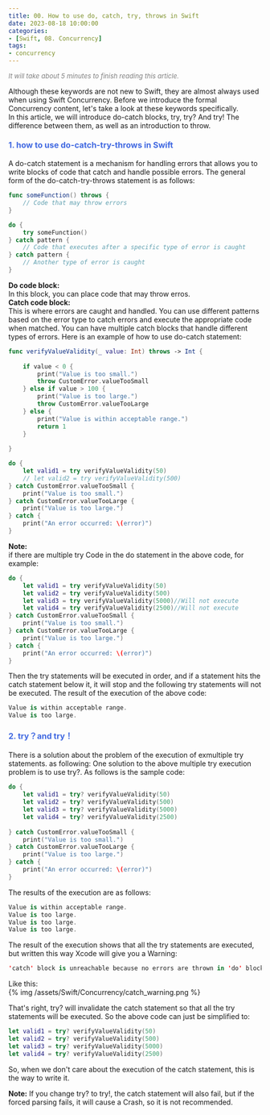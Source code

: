 ```yaml
---
title: 00. How to use do, catch, try, throws in Swift
date: 2023-08-18 10:00:00
categories: 
- [Swift, 08. Concurrency]
tags:
- concurrency
---
```


<font color=gray size=2>*It will take about 5 minutes to finish reading this article.*</font>

Although these keywords are not new to Swift, they are almost always used when using Swift Concurrency. Before we introduce the formal Concurrency content, let's take a look at these keywords specifically.   
In this article, we will introduce do-catch blocks, try, try? And try! The difference between them, as well as an introduction to throw.

 #### <font size=3 color=#4169E1>1. how to use do-catch-try-throws in Swift</font> 
 A do-catch statement is a mechanism for handling errors that allows you to write blocks of code that catch and handle possible errors. The general form of the do-catch-try-throws statement is as follows:

```Swift
func someFunction() throws {
    // Code that may throw errors
}

do {
    try someFunction()
} catch pattern {
    // Code that executes after a specific type of error is caught
} catch pattern {
    // Another type of error is caught
}
```
**Do code block:**      
In this block, you can place code that may throw erros.   
**Catch code block:**  
This is where errors are caught and handled. You can use different patterns based on the error type to catch errors and execute the appropriate code when matched. You can have multiple catch blocks that handle different types of errors.
Here is an example of how to use do-catch statement:

```Swift
func verifyValueValidity(_ value: Int) throws -> Int {
    
    if value < 0 {
        print("Value is too small.")
        throw CustomError.valueTooSmall
    } else if value > 100 {
        print("Value is too large.")
        throw CustomError.valueTooLarge
    } else {
        print("Value is within acceptable range.")
        return 1
    }
  
}

do {
    let valid1 = try verifyValueValidity(50)
    // let valid2 = try verifyValueValidity(500)
} catch CustomError.valueTooSmall {
    print("Value is too small.")
} catch CustomError.valueTooLarge {
    print("Value is too large.")
} catch {
    print("An error occurred: \(error)")
}
```
**Note:**   
if there are multiple try Code in the do statement in the above code, for example:

```Swift
do {
    let valid1 = try verifyValueValidity(50)
    let valid2 = try verifyValueValidity(500)
    let valid3 = try verifyValueValidity(5000)//Will not execute
    let valid4 = try verifyValueValidity(2500)//Will not execute
} catch CustomError.valueTooSmall {
    print("Value is too small.")
} catch CustomError.valueTooLarge {
    print("Value is too large.")
} catch {
    print("An error occurred: \(error)")
}
```
Then the try statements will be executed in order, and if a statement hits the catch statement below it, it will stop and the following try statements will not be executed. The result of the execution of the above code:

```Swift
Value is within acceptable range.
Value is too large.
```

#### <font size=3 color=#4169E1>2. try？and try！</font>
There is a solution about the problem of the execution of exmultiple try statements. as following:
One solution to the above multiple try execution problem is to use try?. As follows is the sample code:

```Swift
do {
    let valid1 = try? verifyValueValidity(50)
    let valid2 = try? verifyValueValidity(500)
    let valid3 = try? verifyValueValidity(5000)
    let valid4 = try? verifyValueValidity(2500)
    
} catch CustomError.valueTooSmall {
    print("Value is too small.")
} catch CustomError.valueTooLarge {
    print("Value is too large.")
} catch {
    print("An error occurred: \(error)")
}
```
The results of the execution are as follows:

```Swift
Value is within acceptable range.
Value is too large.
Value is too large.
Value is too large.
```
The result of the execution shows that all the try statements are executed, but written this way Xcode will give you a Warning:

```Swift
'catch' block is unreachable because no errors are thrown in 'do' block
```
Like this:   
{% img /assets/Swift/Concurrency/catch_warning.png %}
<!-- <image src="images/catch_warning.png">     -->
That's right, try? will invalidate the catch statement so that all the try statements will be executed. So the above code can just be simplified to:          

```Swift
let valid1 = try? verifyValueValidity(50)
let valid2 = try? verifyValueValidity(500)
let valid3 = try? verifyValueValidity(5000)
let valid4 = try? verifyValueValidity(2500)
```
So, when we don't care about the execution of the catch statement, this is the way to write it.

**Note:**
If you change try? to try!, the catch statement will also fail, but if the forced parsing fails, it will cause a Crash, so it is not recommended.
